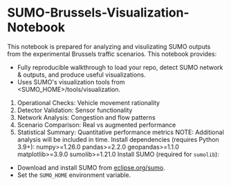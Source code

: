 # SUMO-Brussels-Visualization-Notebook
This notebook is prepared for analyzing and visulizating SUMO outputs from the experimental Brussels traffic scenarios.
This notebook provides:
- Fully reproducible walkthrough to load your repo, detect SUMO network & outputs, and produce useful visualizations.
- Uses SUMO's visualization tools from <SUMO_HOME>/tools/visualization.
1. Operational Checks: Vehicle movement rationality
2. Detector Validation: Sensor functionality  
3. Network Analysis: Congestion and flow patterns
4. Scenario Comparison: Real vs augmented performance
5. Statistical Summary: Quantitative performance metrics
NOTE: Additional analysis will be included in time. 
Install dependencies (requires Python 3.9+):
numpy>=1.26.0
pandas>=2.2.0
geopandas>=1.1.0
matplotlib>=3.9.0
sumolib>=1.21.0
Install SUMO (required for `sumolib`):
- Download and install SUMO from [eclipse.org/sumo](https://www.eclipse.org/sumo/).
- Set the `SUMO_HOME` environment variable.
